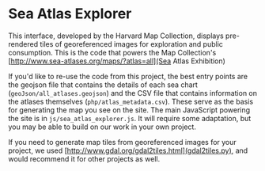 Sea Atlas Explorer
==================

This interface, developed by the Harvard Map Collection, displays pre-rendered tiles of georeferenced images for exploration and public consumption. This is the code that powers the Map Collection's [http://www.sea-atlases.org/maps/?atlas=all](Sea Atlas Exhibition)

If you'd like to re-use the code from this project, the best entry points are the geojson file that contains the details of each sea chart (`geoJson/all_atlases.geojson`) and the CSV file that contains information on the atlases themselves (`php/atlas_metadata.csv`). These serve as the basis for generating the map you see on the site. The main JavaScript powering the site is in `js/sea_atlas_explorer.js`. It will require some adaptation, but you may be able to build on our work in your own project.

If you need to generate map tiles from georeferenced images for your project, we used [http://www.gdal.org/gdal2tiles.html](gdal2tiles.py), and would recommend it for other projects as well.
